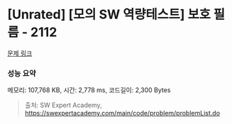 # [Unrated] [모의 SW 역량테스트] 보호 필름 - 2112 

[문제 링크](https://swexpertacademy.com/main/code/problem/problemDetail.do?contestProbId=AV5V1SYKAaUDFAWu) 

### 성능 요약

메모리: 107,768 KB, 시간: 2,778 ms, 코드길이: 2,300 Bytes



> 출처: SW Expert Academy, https://swexpertacademy.com/main/code/problem/problemList.do